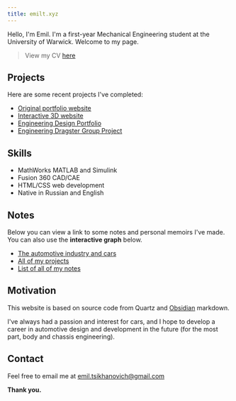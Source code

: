 ```yaml
---
title: emilt.xyz
---
```

Hello, I'm Emil. I'm a first-year Mechanical Engineering student at the University of Warwick. Welcome to my page.

>View my CV [here](https://drive.google.com/file/d/1pToYvn9GSWlTPdeS1-IEGbN8qMc472RJ/view)

## Projects

Here are some recent projects I've completed:

- [Original portfolio website](emil/projects/Original%20portfolio%20website.md)
- [Interactive 3D website](emil/projects/Interactive%203D%20website.md)
- [Engineering Design Portfolio](emil/projects/Engineering%20Design%20Portfolio.md)
- [Engineering Dragster Group Project](emil/projects/Engineering%20Dragster%20Group%20Project.md)


## Skills 

- MathWorks MATLAB and Simulink
- Fusion 360 CAD/CAE
- HTML/CSS web development
- Native in Russian and English

## Notes

Below you can view a link to some notes and personal memoirs I've made. You can also use the **interactive graph** below.

- [The automotive industry and cars](/tags/cars)
- [All of my projects](/tags/projects)
- [List of all of my notes](/emil)


## Motivation

This website is based on source code from Quartz and [Obsidian](https://obsidian.md/) markdown.

I've always had a passion and interest for cars, and I hope to develop a career in automotive design and development in the future (for the most part, body and chassis engineering).


## Contact

Feel free to email me at [emil.tsikhanovich@gmail.com](https://mailto:emil.tsikhanovich@gmail.com)

**Thank you.**





